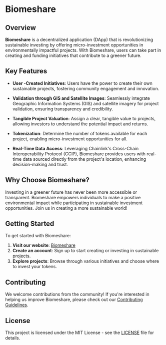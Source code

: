 # Biomeshare

## Overview

**Biomeshare** is a decentralized application (DApp) that is revolutionizing sustainable investing by offering micro-investment opportunities in environmentally impactful projects. With Biomeshare, users can take part in creating and funding initiatives that contribute to a greener future.

## Key Features

- **User -Created Initiatives**: Users have the power to create their own sustainable projects, fostering community engagement and innovation.
  
- **Validation through GIS and Satellite Images**: Seamlessly integrate Geographic Information Systems (GIS) and satellite imagery for project validation, ensuring transparency and credibility.

- **Tangible Project Valuation**: Assign a clear, tangible value to projects, allowing investors to understand the potential impact and returns.

- **Tokenization**: Determine the number of tokens available for each project, enabling micro-investment opportunities for all.

- **Real-Time Data Access**: Leveraging Chainlink's Cross-Chain Interoperability Protocol (CCIP), Biomeshare provides users with real-time data sourced directly from the project's location, enhancing decision-making and trust.

## Why Choose Biomeshare?

Investing in a greener future has never been more accessible or transparent. Biomeshare empowers individuals to make a positive environmental impact while participating in sustainable investment opportunities. Join us in creating a more sustainable world!

## Getting Started

To get started with Biomeshare:

1. **Visit our website**: [Biomeshare](https://ni8crawler18.github.io/biomeshare)
2. **Create an account**: Sign up to start creating or investing in sustainable projects.
3. **Explore projects**: Browse through various initiatives and choose where to invest your tokens.

## Contributing

We welcome contributions from the community! If you're interested in helping us improve Biomeshare, please check out our [Contributing Guidelines](CONTRIBUTING.md).

## License

This project is licensed under the MIT License - see the [LICENSE](LICENSE) file for details.
